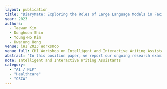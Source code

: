 ```yaml
---
layout: publication
title: "DiaryMate: Exploring the Roles of Large Language Models in Facilitating AI-mediated Journaling"
year: 2023
authors:
  - Taewan Kim
  - Donghoon Shin
  - Young-Ho Kim
  - Hwajung Hong
venue: CHI 2023 Workshop
venue_full: CHI Workshop on Intelligent and Interactive Writing Assistants
abstract: "In this position paper, we report our ongoing research examining the use of large language models (LLMs) in promoting mental well-being through journaling. While journaling can be beneficial for expressing personal thoughts and emotions, it can be challenging for individuals who struggle to articulate their internal states into words. LLMs have the potential to assist with this by translating users' ambiguous thoughts and experience into writing. However, using LLMs in journaling can also have drawbacks, such as neglecting the personal context of users and reducing users' initiative in writing. To explore the opportunities and challenges of using LLMs in journaling, we conducted a field deployment study using DiaryMate. The participants used the diverse sentences generated by the LLM to reflect on their past experiences from multiple perspectives and saw it as an empathetic partner. However, they gave excessive credibility to the LLM's generated sentences, often prioritizing its emotional expressions over their own. Based on the findings, we highlight the importance of considering the risks and benefits of using such technology in supporting personal reflection and emotional expression."
note: Intelligent and Interactive Writing Assistants
category: 
  - "AI / NLP"
  - "Healthcare"
  - "CSCW"
---
```

